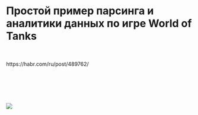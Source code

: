 <h1>Простой пример парсинга и аналитики данных по игре World of Tanks</h1>
<p>&nbsp;</p>
<p>https://habr.com/ru/post/489762/</b></p>


<br/><br/>
---
[![](https://habrastorage.org/webt/gz/gc/i6/gzgci6pivvdnk-gmj-kepml5q9y.gif)](https://yoomoney.ru/to/4100117863420642)
